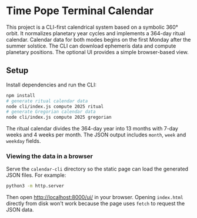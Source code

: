 # Time Pope Terminal Calendar

This project is a CLI-first calendrical system based on a symbolic 360° orbit. It normalizes planetary year cycles and implements a 364-day ritual calendar. Calendar data for both modes begins on the first Monday after the summer solstice. The CLI can download ephemeris data and compute planetary positions. The optional UI provides a simple browser-based view.

## Setup

Install dependencies and run the CLI:

```bash
npm install
# generate ritual calendar data
node cli/index.js compute 2025 ritual
# generate Gregorian calendar data
node cli/index.js compute 2025 gregorian
```

The ritual calendar divides the 364-day year into 13 months with 7-day weeks and 4 weeks per month. The JSON output includes `month`, `week` and `weekday` fields.

### Viewing the data in a browser

Serve the `calendar-cli` directory so the static page can load the generated JSON files. For example:

```bash
python3 -m http.server
```

Then open <http://localhost:8000/ui/> in your browser. Opening `index.html` directly from disk won't work because the page uses `fetch` to request the JSON data.
